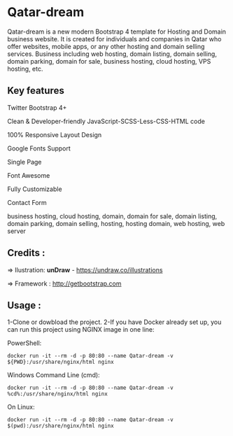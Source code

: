 # Qatar-dream
Qatar-dream is a new modern Bootstrap 4 template for Hosting and Domain business website. It is created for individuals and companies in Qatar who offer websites, mobile apps, or any other hosting and domain selling services. Business including web hosting, domain listing, domain selling, domain parking, domain for sale, business hosting, cloud hosting, VPS hosting, etc.

Key features
-------------
Twitter Bootstrap 4+

Clean & Developer-friendly JavaScript-SCSS-Less-CSS-HTML code

100% Responsive Layout Design 

Google Fonts Support

Single Page

Font Awesome 

Fully Customizable

Contact Form

business hosting, cloud hosting, domain, domain for sale, domain listing, domain parking, domain selling, hosting, hosting domain, web hosting, web server 

Credits :
-------
=> Ilustration: **unDraw** - https://undraw.co/illustrations 

=> Framework : http://getbootstrap.com



Usage :
-------
1-Clone or dowbload the project.
2-If you have Docker already set up, you can run this project using NGINX image in one line:

PowerShell:

``` docker run -it --rm -d -p 80:80 --name Qatar-dream -v ${PWD}:/usr/share/nginx/html nginx ```

Windows Command Line (cmd):

``` docker run -it --rm -d -p 80:80 --name Qatar-dream -v %cd%:/usr/share/nginx/html nginx ```

On Linux:

``` docker run -it --rm -d -p 80:80 --name Qatar-dream -v $(pwd):/usr/share/nginx/html nginx ```
